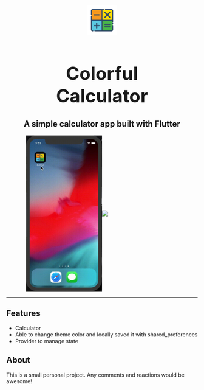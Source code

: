 <div align="center">
  <div style="align-items: center; width: 300px;">
    <img src="pub_assets/colorful_calculator.png" width="80" height="80" />
    <h1 align="center" style="font-size: 48px; font-weight: bold;">Colorful Calculator</h1>
  </div>
  <h2 align="center">A simple calculator app built with Flutter
  </h2>
</div>

<div align="center">
  <div style="align-items: center; display: flex; justify-content: center;">
    <img src="pub_assets/gif//calculator.gif" width="200">
        <img src="pub_assets/gif//color.gif" width="200">
  </div>
</div>

---

## Features
- Calculator
- Able to change theme color and locally saved it with shared_preferences
- Provider to manage state

## About

This is a small personal project. Any comments and reactions would be awesome!
